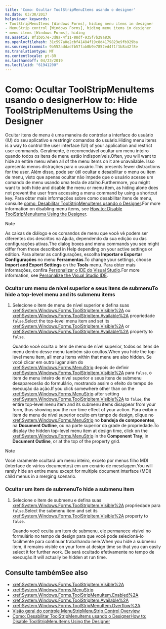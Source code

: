 ```yaml
---
title: 'Como: Ocultar ToolStripMenuItems usando o designer'
ms.date: 03/30/2017
helpviewer_keywords:
- ToolStripMenuItems [Windows Forms], hiding menu items in designer
- MenuStrip control [Windows Forms], hiding menu items in designer
- menu items [Windows Forms], hiding
ms.assetid: 8f1b057e-3d8a-4f11-88df-935f7b29a836
ms.openlocfilehash: 31c597a0e2cbf41484f19c8d4179823e9fb929ba
ms.sourcegitcommit: 9b552addadfb57fab0b9e7852ed4f1f1b8a42f8e
ms.translationtype: MT
ms.contentlocale: pt-BR
ms.lasthandoff: 04/23/2019
ms.locfileid: "61941200"
---
```

# <a name="how-to-hide-toolstripmenuitems-using-the-designer"></a><span data-ttu-id="ae886-102">Como: Ocultar ToolStripMenuItems usando o designer</span><span class="sxs-lookup"><span data-stu-id="ae886-102">How to: Hide ToolStripMenuItems Using the Designer</span></span>
<span data-ttu-id="ae886-103">Ocultar itens de menu é uma maneira de controlar a interface do usuário (IU) do seu aplicativo e restringir comandos do usuário.</span><span class="sxs-lookup"><span data-stu-id="ae886-103">Hiding menu items is a way to control the user interface (UI) of your application and restrict user commands.</span></span> <span data-ttu-id="ae886-104">Geralmente, é recomendável ocultar um menu inteiro quando todos os itens de menu estão indisponíveis.</span><span class="sxs-lookup"><span data-stu-id="ae886-104">Often, you will want to hide an entire menu when all of the menu items on it are unavailable.</span></span> <span data-ttu-id="ae886-105">Isso apresenta menos distrações para o usuário.</span><span class="sxs-lookup"><span data-stu-id="ae886-105">This presents fewer distractions for the user.</span></span> <span data-ttu-id="ae886-106">Além disso, pode ser útil ocultar e desabilitar o menu ou item de menu, visto que apenas ocultar não impede que o usuário acesse um comando de menu usando uma tecla de atalho.</span><span class="sxs-lookup"><span data-stu-id="ae886-106">Furthermore, you might want to both hide and disable the menu or menu item, as hiding alone does not prevent the user from accessing a menu command by using a shortcut key.</span></span> <span data-ttu-id="ae886-107">Para obter mais informações sobre como desabilitar itens de menu, consulte [como: Desabilitar ToolStripMenuItems usando o Designer](how-to-disable-toolstripmenuitems-using-the-designer.md).</span><span class="sxs-lookup"><span data-stu-id="ae886-107">For more information on disabling menu items, see [How to: Disable ToolStripMenuItems Using the Designer](how-to-disable-toolstripmenuitems-using-the-designer.md).</span></span>  
  
> [!NOTE]
>  <span data-ttu-id="ae886-108">As caixas de diálogo e os comandos de menu que você vê podem ser diferentes dos descritos na Ajuda, dependendo da sua edição ou das configurações ativas.</span><span class="sxs-lookup"><span data-stu-id="ae886-108">The dialog boxes and menu commands you see might differ from those described in Help depending on your active settings or edition.</span></span> <span data-ttu-id="ae886-109">Para alterar as configurações, escolha **Importar e Exportar Configurações** no menu **Ferramentas**.</span><span class="sxs-lookup"><span data-stu-id="ae886-109">To change your settings, choose **Import and Export Settings** on the **Tools** menu.</span></span> <span data-ttu-id="ae886-110">Para obter mais informações, confira [Personalizar o IDE do Visual Studio](/visualstudio/ide/personalizing-the-visual-studio-ide).</span><span class="sxs-lookup"><span data-stu-id="ae886-110">For more information, see [Personalize the Visual Studio IDE](/visualstudio/ide/personalizing-the-visual-studio-ide).</span></span>  
  
### <a name="to-hide-a-top-level-menu-and-its-submenu-items"></a><span data-ttu-id="ae886-111">Ocultar um menu de nível superior e seus itens de submenu</span><span class="sxs-lookup"><span data-stu-id="ae886-111">To hide a top-level menu and its submenu items</span></span>  
  
1. <span data-ttu-id="ae886-112">Selecione o item de menu de nível superior e defina suas <xref:System.Windows.Forms.ToolStripItem.Visible%2A> ou <xref:System.Windows.Forms.ToolStripItem.Available%2A> propriedade `false`.</span><span class="sxs-lookup"><span data-stu-id="ae886-112">Select the top-level menu item and set its <xref:System.Windows.Forms.ToolStripItem.Visible%2A> or <xref:System.Windows.Forms.ToolStripItem.Available%2A> property to `false`.</span></span>  
  
     <span data-ttu-id="ae886-113">Quando você oculta o item de menu de nível superior, todos os itens de menu dentro desse menu também são ocultos.</span><span class="sxs-lookup"><span data-stu-id="ae886-113">When you hide the top-level menu item, all menu items within that menu are also hidden.</span></span> <span data-ttu-id="ae886-114">Se você clicar em outro lugar além do <xref:System.Windows.Forms.MenuStrip> depois de definir <xref:System.Windows.Forms.ToolStripItem.Visible%2A> para `false`, o item de menu inteiro de nível superior e seus itens de submenu desaparecerão do formulário, mostrando assim o efeito do tempo de execução da ação.</span><span class="sxs-lookup"><span data-stu-id="ae886-114">If you click somewhere other than on the <xref:System.Windows.Forms.MenuStrip> after setting <xref:System.Windows.Forms.ToolStripItem.Visible%2A> to `false`, the entire top-level menu item and its submenu items disappear from your form, thus showing you the run-time effect of your action.</span></span> <span data-ttu-id="ae886-115">Para exibir o item de menu de nível superior oculto em tempo de design, clique no <xref:System.Windows.Forms.MenuStrip> no **bandeja de componentes**, na **Document Outline**, ou na parte superior da grade de propriedade.</span><span class="sxs-lookup"><span data-stu-id="ae886-115">To display the hidden top-level menu item at design time, click on the <xref:System.Windows.Forms.MenuStrip> in the **Component Tray**, in **Document Outline**, or at the top of the property grid.</span></span>  
  
> [!NOTE]
>  <span data-ttu-id="ae886-116">Você raramente ocultará um menu inteiro, exceto por menus filho MDI (interface de vários documentos) em um cenário de mesclagem.</span><span class="sxs-lookup"><span data-stu-id="ae886-116">You will rarely hide an entire menu except for multiple document interface (MDI) child menus in a merging scenario.</span></span>  
  
### <a name="to-hide-a-submenu-item"></a><span data-ttu-id="ae886-117">Ocultar um item de submenu</span><span class="sxs-lookup"><span data-stu-id="ae886-117">To hide a submenu item</span></span>  
  
1. <span data-ttu-id="ae886-118">Selecione o item de submenu e defina suas <xref:System.Windows.Forms.ToolStripItem.Visible%2A> propriedade para `false`.</span><span class="sxs-lookup"><span data-stu-id="ae886-118">Select the submenu item and set its <xref:System.Windows.Forms.ToolStripItem.Visible%2A> property to `false`.</span></span>  
  
     <span data-ttu-id="ae886-119">Quando você oculta um item de submenu, ele permanece visível no formulário no tempo de design para que você pode selecioná-lo facilmente para continuar trabalhando nele.</span><span class="sxs-lookup"><span data-stu-id="ae886-119">When you hide a submenu item, it remains visible on your form at design time so that you can easily select it for further work.</span></span> <span data-ttu-id="ae886-120">Ele será ocultado efetivamente no tempo de execução.</span><span class="sxs-lookup"><span data-stu-id="ae886-120">It will actually be hidden at run time.</span></span>  
  
## <a name="see-also"></a><span data-ttu-id="ae886-121">Consulte também</span><span class="sxs-lookup"><span data-stu-id="ae886-121">See also</span></span>

- <xref:System.Windows.Forms.ToolStripItem.Visible%2A>
- <xref:System.Windows.Forms.MenuStrip>
- <xref:System.Windows.Forms.ToolStripMenuItem.Enabled%2A>
- <xref:System.Windows.Forms.ToolStripItem.Available%2A>
- <xref:System.Windows.Forms.ToolStripMenuItem.Overflow%2A>
- [<span data-ttu-id="ae886-122">Visão geral do controle MenuStrip</span><span class="sxs-lookup"><span data-stu-id="ae886-122">MenuStrip Control Overview</span></span>](menustrip-control-overview-windows-forms.md)
- [<span data-ttu-id="ae886-123">Como: Desabilitar ToolStripMenuItems usando o Designer</span><span class="sxs-lookup"><span data-stu-id="ae886-123">How to: Disable ToolStripMenuItems Using the Designer</span></span>](how-to-disable-toolstripmenuitems-using-the-designer.md)
